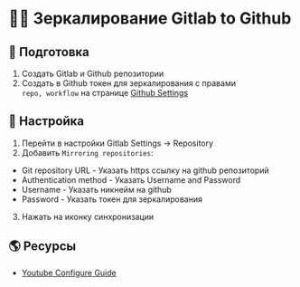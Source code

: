 # 👯‍♀️ Зеркалирование Gitlab to Github

## 📝 Подготовка

1. Создать Gitlab и Github репозитории
2. Создать в Github токен для зеркалирования с правами `repo, workflow` на странице [Github Settings](https://github.com/settings/tokens)

## 🔨 Настройка

1. Перейти в настройки Gitlab Settings -> Repository
2. Добавить `Mirroring repositories`:

  - Git repository URL - Указать https ссылку на github репозиторий
  - Authentication method - Указать Username and Password
  - Username - Указать никнейм на github
  - Password - Указать токен для зеркалирования

3. Нажать на иконку синхронизации

## 🌎 Ресурсы

- [Youtube Configure Guide](https://www.youtube.com/watch?v=E4Y6A1HplWc)
